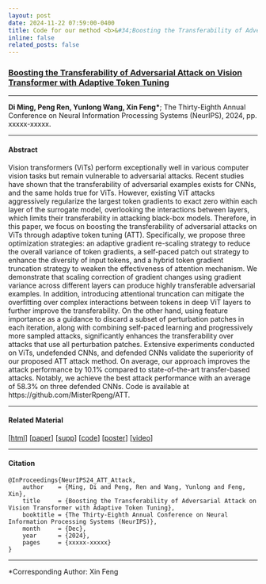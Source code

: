 ```yaml
---
layout: post
date: 2024-11-22 07:59:00-0400
title: Code for our method <b>&#34;Boosting the Transferability of Adversarial Attack on Vision Transformer with Adaptive Token Tuning (NeurIPS 2024)&#34;</b> is released!
inline: false
related_posts: false
---
```


### <b><a href="https://github.com/MisterRpeng/ATT">Boosting the Transferability of Adversarial Attack on Vision Transformer with Adaptive Token Tuning<a></b>

***

<b>Di Ming, Peng Ren, Yunlong Wang, Xin Feng&#42;</b>&#59; The Thirty-Eighth Annual Conference on Neural Information Processing Systems (NeurIPS), 2024, pp. xxxxx-xxxxx.

***

#### <b>Abstract</b>


Vision transformers (ViTs) perform exceptionally well in various computer vision tasks but remain vulnerable to adversarial attacks. Recent studies have shown that the transferability of adversarial examples exists for CNNs, and the same holds true for ViTs. However, existing ViT attacks aggressively regularize the largest token gradients to exact zero within each layer of the surrogate model, overlooking the interactions between layers, which limits their transferability in attacking black-box models. Therefore, in this paper, we focus on boosting the transferability of adversarial attacks on ViTs through adaptive token tuning (ATT). Specifically, we propose three optimization strategies: an adaptive gradient re-scaling strategy to reduce the overall variance of token gradients, a self-paced patch out strategy to enhance the diversity of input tokens, and a hybrid token gradient truncation strategy to weaken the effectiveness of attention mechanism. We demonstrate that scaling correction of gradient changes using gradient variance across different layers can produce highly transferable adversarial examples. In addition, introducing attentional truncation can mitigate the overfitting over complex interactions between tokens in deep ViT layers to further improve the transferability. On the other hand, using feature importance as a guidance to discard a subset of perturbation patches in each iteration, along with combining self-paced learning and progressively more sampled attacks, significantly enhances the transferability over attacks that use all perturbation patches. Extensive experiments conducted on ViTs, undefended CNNs, and defended CNNs validate the superiority of our proposed ATT attack method. On average, our approach improves the attack performance by 10.1&#37; compared to state-of-the-art transfer-based attacks. Notably, we achieve the best attack performance with an average of 58.3&#37; on three defended CNNs. Code is available at https&#58;&#47;&#47;github.com&#47;MisterRpeng&#47;ATT.


***

#### <b>Related Material</b>

&#91;<a href="https://nips.cc/virtual/2024/poster/93393">html<a>&#93;      &#91;<a href="https://openreview.net/pdf?id=sNz7tptCH6">paper<a>&#93;      &#91;<a href="https://openreview.net/pdf?id=sNz7tptCH6">supp<a>&#93;      &#91;<a href="https://github.com/MisterRpeng/ATT">code<a>&#93;      &#91;<a href="https://drive.google.com/file/d/1wGvQEvVkAJseYPyJY5j3TEbqiWuhkiYX/view?usp=sharing">poster<a>&#93;      &#91;<a href="https://drive.google.com/file/d/1X5GE1ON2Fp02aCZiC-oKWczfvyDOtE80/view?usp=sharing">video<a>&#93;

***

#### <b>Citation</b>
```
@InProceedings{NeurIPS24_ATT_Attack,
    author    = {Ming, Di and Peng, Ren and Wang, Yunlong and Feng, Xin},
    title     = {Boosting the Transferability of Adversarial Attack on Vision Transformer with Adaptive Token Tuning},
    booktitle = {The Thirty-Eighth Annual Conference on Neural Information Processing Systems (NeurIPS)},
    month     = {Dec},
    year      = {2024},
    pages     = {xxxxx-xxxxx}
}
```

***

&#42;Corresponding Author&#58; Xin Feng
